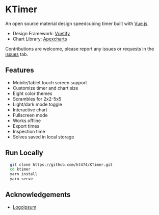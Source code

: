 # KTimer

An open source material design speedcubing timer built with [Vue.js](https://vuejs.org/).

- Design Framework: [Vuetify](https://vuetifyjs.com/en/)
- Chart Library: [Apexcharts](https://apexcharts.com/)

Contributions are welcome, please report any issues or requests in the [issues](https://github.com/kt474/KTimer/issues) tab.

## Features

- Mobile/tablet touch screen support
- Customize timer and chart size
- Eight color themes
- Scrambles for 2x2-5x5
- Light/dark mode toggle
- Interactive chart
- Fullscreen mode
- Works offline
- Export times 
- Inspection time
- Solves saved in local storage

## Run Locally

```bash
  git clone https://github.com/kt474/KTimer.git
  cd ktimer
  yarn install
  yarn serve
```

## Acknowledgements

- [Logoipsum](https://logoipsum.com/)
